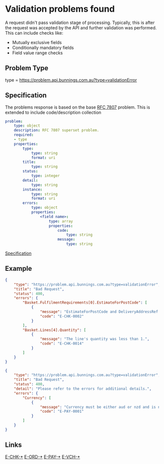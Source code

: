 # Validation problems found

A request didn't pass validation stage of processing. Typically, this is after the request was accepted by the API and further
validation was performed. This can include checks like:
- Mutually exclusive fields
- Conditionally mandatory fields
- Field value range checks


## Problem Type

type = https://problem.api.bunnings.com.au?type=validationError

## Specification

The problems response is based on the base [RFC 7807](https://tools.ietf.org/html/rfc7807) problem.
This is extended to include code/description collection

```yaml
problem:
    type: object
    description: RFC 7807 superset problem.
    required:
    - type
    properties:
        type:
            type: string
            format: uri
        title:
            type: string
        status:
            type: integer
        detail:
            type: string
        instance:
            type: string
            format: uri
        errors:
            type: object
            properties:
                <field name>:
                    type: array
                    properties:
                        code:
                            type: string
                        message:
                            type: string
```
[Specification](./validationError.yaml)

## Example

```json
{
    "type": "https://problem.api.bunnings.com.au?type=validationError",
    "title": "Bad Request",
    "status": 400,
    "errors": {
        "Basket.FulfilmentRequirements[0].EstimateForPostCode": [
            {
                "message": "EstimateForPostCode and DeliveryAddressRef are mutually exclusive",
                "code": "E-CHK-0002"
            }
        ],
        "Basket.Lines[4].Quantity": [
            {
                "message": "The line's quantity was less than 1.",
                "code": "E-CHK-0014"
            }
        ]
    }
}
```

```json
{
    "type": "https://problem.api.bunnings.com.au?type=validationError",
    "title": "Bad Request",
    "status": 400,
    "detail": "Please refer to the errors for additional details.",
    "errors": {
        "Currency": [
            {
                "message": "Currency must be either aud or nzd and is not case sensitive. The input provided did not match.",
                "code": "E-PAY-0001"
            }
        ]
    }
}
```

## Links

[E-CHK-*](./?codes=errorCodesCheckout)
[E-ORD-*](./?codes=errorCodesOrdering)
[E-PAY-*](./?codes=errorCodesPayment)
[E-VCH-*](./?codes=errorCodesVoucher)